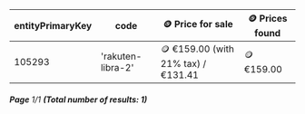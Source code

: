 | entityPrimaryKey | code              | 🪙 Price for sale                   | 🪙 Prices found |
| ---------------- | ----------------- | ----------------------------------- | --------------- |
| 105293           | 'rakuten-libra-2' | 🪙 €159.00 (with 21% tax) / €131.41 | 🪙 €159.00      |

###### **Page** 1/1 **(Total number of results: 1)**